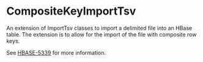 # CompositeKeyImportTsv

An extension of ImportTsv classes to import a delimited file into an HBase table.  The extension is to allow for the import of the file with composite row keys.

See [HBASE-5339](https://issues.apache.org/jira/browse/HBASE-5339) for more information.